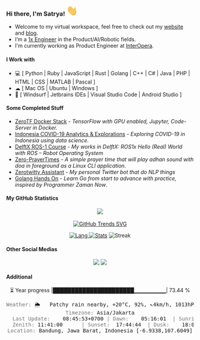 ### Hi there, I'm Satrya!  <img src="https://raw.githubusercontent.com/noczero/noczero/master/styles/Hi.gif" width="30px">
* Welcome to my virtual workspace, feel free to check out my [website](https://satrya.zeroinside.id) and [blog](https://blog.zeroinside.id).
* I’m a [1x Engineer](https://1x.engineer/) in the Product/AI/Robotic fields.
* I'm currently working as Product Engineer at [InterOpera](https://www.interopera.co/).

#### I Work with
* 💻 [ Python | Ruby | JavaScript | Rust | Golang | C++ | C# | Java | PHP | HTML | CSS | MATLAB | Pascal ]
* ☁ [ Mac OS | Ubuntu | Windows ]
* :white_square_button: [ Windsurf | Jetbrains IDEs | Visual Studio Code | Android Studio ]

#### Some Completed Stuff
* [ZeroTF Docker Stack](https://github.com/noczero/ZeroTF-Docker-Stack) - *TensorFlow with GPU enabled, Jupyter, Code-Server in Docker.*
* [Indonesia COVID-19 Analytics & Explorations](https://github.com/noczero/Indonesia-COVID-19-Analytics-n-Explorations) - *Exploring COVID-19 in Indonesia using data science.*
* [DelftX ROS-1 Course](https://github.com/noczero/DelftX-ROS-1-Course) - *My works in DelftX: ROS1x Hello (Real) World with ROS – Robot Operating System*
* [Zero-PrayerTimes](https://github.com/noczero/Zero-PrayerTimes) - *A simple prayer time that will play adhan sound with doa in foreground as a Linux CLI application.*
* [Zerotwitty Assistant](https://github.com/noczero/Zerotwitty-Assistant) - *My personal Twitter bot that do NLP things*
* [Golang Hands On](https://github.com/noczero/Golang-Hands-On) - *Learn Go from start to advance with practice, inspired by Programmer Zaman Now*. 

#### My GitHub Statistics
<div align="center"> 

![](https://komarev.com/ghpvc/?username=noczero&color=brightgreen)

[![GitHub Trends SVG](https://api.githubtrends.io/user/svg/noczero/langs?time_range=one_year&loc_metric=changed&compact=True&theme=bright_lights)](https://githubtrends.io)

[![Lang](https://github-readme-stats-eight-theta.vercel.app/api/top-langs/?username=noczero&layout=compact&langs_count=8&hide_border=true&theme=algolia) ![Stats](https://github-readme-stats.vercel.app/api?username=noczero&show_icons=true&hide_border=true&theme=algolia)](https://github.com/noczero) 
![Streak](https://github-readme-streak-stats.herokuapp.com/?user=noczero&count_private=true&theme=algolia&hide_border=true)

</div>

#### Other Social Medias
<p align="center">
<a href="https://linkedin.com/in/satrya-budi-pratama"><img src="https://img.shields.io/badge/-Satrya%20Budi%20Pratama-0077B5?style=flat&logo=Linkedin&logoColor=white"/></a>
<a href="mailto:satrya@zeroinside.id"><img src="https://img.shields.io/badge/-satrya@zeroinside.id-D14836?style=flat&logo=Gmail&logoColor=white"/></a>
</p>

#### Additional
<div align="center"> 
⏳ Year progress |██████████████████████▁▁▁▁▁▁▁▁| 73.44 %
<pre>
<font color='#777777'>Weather:</font> 🌦   Patchy rain nearby, +20°C, 92%, ↖4km/h, 1013hPa
<font color='#777777'>Timezone:</font> Asia/Jakarta
<font color='#777777'>  Last Update:</font>    08:45:53+0700 <font color='#777777'>|</font> <font color='#777777'>Dawn:</font>    05:16:01  <font color='#777777'>|</font> <font color='#777777'>Sunrise:</font> 05:37:14
<font color='#777777'>  Zenith:</font> 11:41:00      <font color='#777777'>|</font> <font color='#777777'>Sunset:</font>  17:44:44  <font color='#777777'>|</font> <font color='#777777'>Dusk:</font>    18:05:57
<font color='#777777'>Location:</font> Bandung, Jawa Barat, Indonesia [-6.9338,107.6049]</pre>
</div>
